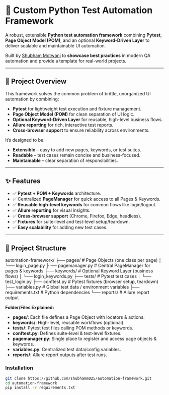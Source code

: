 # 🧪 Custom Python Test Automation Framework

A robust, extensible **Python test automation framework** combining **Pytest**, **Page Object Model (POM)**, and an optional **Keyword-Driven Layer** to deliver scalable and maintainable UI automation.  

Built by [Shubham Motwani](https://github.com/shubhamm025) to **showcase best practices** in modern QA automation and provide a template for real-world projects.

---

## 📄 Project Overview

This framework solves the common problem of brittle, unorganized UI automation by combining:
- **Pytest** for lightweight test execution and fixture management.
- **Page Object Model (POM)** for clean separation of UI logic.
- **Optional Keyword-Driven Layer** for reusable, high-level business flows.
- **Allure reporting** for rich, interactive test reports.
- **Cross-browser support** to ensure reliability across environments.

It’s designed to be:
- **Extensible** – easy to add new pages, keywords, or test suites.
- **Readable** – test cases remain concise and business-focused.
- **Maintainable** – clear separation of responsibilities.

---

## ✨ Features

- ✅ **Pytest + POM + Keywords** architecture.
- ✅ Centralized **PageManager** for quick access to all Pages & Keywords.
- ✅ **Reusable high-level keywords** for common flows like login/logout.
- ✅ **Allure reporting** for visual insights.
- ✅ **Cross-browser support** (Chrome, Firefox, Edge, headless).
- ✅ **Fixtures** for suite-level and test-level setup/teardown.
- ✅ **Easy scalability** for adding new test cases.

---

## 📂 Project Structure
automation-framework/
├── pages/             # Page Objects (one class per page)
│   └── login_page.py
├    ── pagemanager.py     # Central PageManager for pages & keywords
├── keywords/          # Optional Keyword Layer (business flows)
│   └── login_keywords.py
├── tests/             # Pytest test cases
│   └── test_login.py
├── conftest.py        # Pytest fixtures (browser setup, teardown)
├── variables.py       # Global test data / environment variables
├── requirements.txt   # Python dependencies
└── reports/           # Allure report output

**Folder/Files Explained:**
- **pages/**: Each file defines a Page Object with locators & actions.
- **keywords/**: High-level, reusable workflows (optional).
- **tests/**: Pytest test files calling POM methods or keywords.
- **conftest.py**: Defines suite-level & test-level fixtures.
- **pagemanager.py**: Single place to register and access page objects & keywords.
- **variables.py**: Centralized test data/config variables.
- **reports/**: Allure report outputs after test runs.

### Installation
```bash
git clone https://github.com/shubhamm025/automation-framework.git
cd automation-framework
pip install -r requirements.txt

